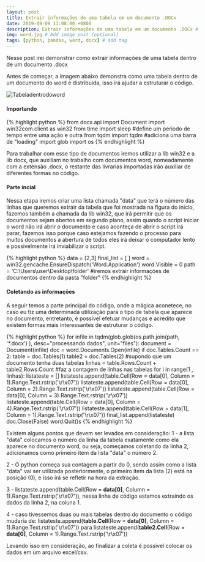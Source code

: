 ```yaml
---
layout: post
title: Extrair informações de uma tabela em um documento .DOCx
date: 2019-09-09 11:08:00 +0800
description: Extrair informações de uma tabela em um documento .DOCx # Add post description (optional)
img: word.jpg # Add image post (optional)
tags: [python, pandas, word, docx] # add tag
---
```

Nesse post irei demonstrar como extrair informações de uma tabela dentro de um documento .docx

Antes de começar, a imagem abaixo demonstra como uma tabela dentro de um documento do word é distribuida, isso irá ajudar a estruturar o código.

![Tabeladentrodoword](https://eduardo2s.github.io/assets/img/tabela.jpg)

#### Importando

{% highlight python %}
from docx.api import Document
import win32com.client as win32
from time import sleep #define um periodo de tempo entre uma ação e outra
from tqdm import tqdm #adiciona uma barra de "loading"
import glob
import os
  {% endhighlight %}

Para trabalhar com esse tipo de documentos iremos utilizar a lib win32 e a lib docx, que auxiliam no trabalho com documentos word, nomeadamente com a extensão .docx, o restante das livrarias importadas irão auxiliar de diferentes formas no código.

#### Parte incial

Nessa etapa iremos criar uma lista chamada "data" que terá o número das linhas que queremos extrair da tabela que foi mostrada na figura do inicio, fazemos também a chamada da lib win32, que irá permitir que os documentos sejam abertos em segundo plano, assim quando o script iniciar o word não irá abrir o documento e caso aconteça de abrir o script irá parar, fazemos isso porque caso estejamos fazendo o processo para muitos documentos a abertura de todos eles irá deixar o computador lento e possivelmente irá inviabilizar o script.

{% highlight python %}
data = [2,3]
final_list = [ ]
word = win32.gencache.EnsureDispatch('Word.Application')
word.Visible = 0
path = 'C:\\Users\\user\\Desktop\\folder' #iremos extrair informações de documentos dentro da pasta "folder" 
  {% endhighlight %}

#### Coletando as informações

A seguir temos a parte principal do código, onde a mágica aconetece, no caso eu fiz uma determinada utilização para o tipo de tabela que aparece no documento, entretanto, é possível efetuar mudanças e acredito que existem formas mais interessantes de estruturar o código.

{% highlight python %}
for infile in tqdm(glob.glob(os.path.join(path, '*.docx') ), desc="processando dados", unit="files"):
	document = Document(infile)
	doc = word.Documents.Open(infile)
    if doc.Tables.Count == 2:
        table = doc.Tables(1)
        table2 = doc.Tables(2) #supondo que um documento tenha duas tabelas
        linhas = table.Rows.Count + table2.Rows.Count #faz a contagem de linhas nas tabelas
        for i in range(1 , linhas):
            listateste = []
            listateste.append(table.Cell(Row = data[0], Column = 1).Range.Text.rstrip('\r\x07'))
            listateste.append(table.Cell(Row = data[0], Column = 2).Range.Text.rstrip('\r\x07'))
            listateste.append(table.Cell(Row = data[0], Column = 3).Range.Text.rstrip('\r\x07'))
            listateste.append(table.Cell(Row = data[0], Column = 4).Range.Text.rstrip('\r\x07'))
            listateste.append(table.Cell(Row = data[1], Column = 1).Range.Text.rstrip('\r\x07'))
        final_list.append(listateste)
    doc.Close(False)
word.Quit()s
  {% endhighlight %}

Existem alguns pontos que devem ser levados em consideração:
1 - a lista "data" colocamos o número da linha da tabela exatamente como ela aparece no documento word, ou seja, começamos coletando da linha 2, adicionamos como primeiro item da lista "data" o número 2.

2 - O python começa sua contagem a partir do 0, sendo assim como a lista "data" vai ser utilizada posteriormente, o primeiro item da lista (2) está na posição (0), e isso irá se refletir na hora da extração.

3 - listateste.append(table.Cell(Row = **data[0]**, Column = 1).Range.Text.rstrip('\r\x07')), nessa linha de código estamos extraindo os dados da linha 2, na coluna 1.

4 - caso tivessemos duas ou mais tabelas dentro do documento o código mudaria de:
listateste.append(**table.Cell**(Row = **data[0]**, Column = 1).Range.Text.rstrip('\r\x07')) para
listateste.append(**table2.Cell**(Row = **data[0]**, Column = 1).Range.Text.rstrip('\r\x07'))

Levando isso em consideração, ao finalizar a coleta é possível colocar os dados em um arquivo excel/csv.